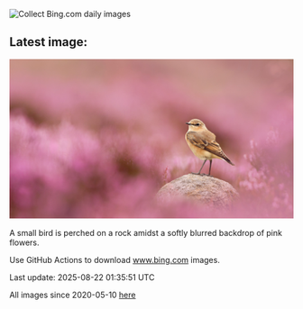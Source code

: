 ![Collect Bing.com daily images](https://github.com/counter2015/bing-daily-images/workflows/Collect%20Bing.com%20daily%20images/badge.svg)
## Latest image:
![](images/WheatearBird.jpg)

A small bird is perched on a rock amidst a softly blurred backdrop of pink flowers.

Use GitHub Actions to download www.bing.com images.

Last update: 2025-08-22 01:35:51 UTC

All images since 2020-05-10 [here](https://github.com/counter2015/bing-daily-images/tree/master/images)
